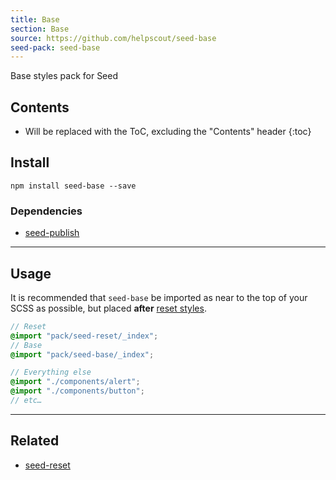 ```yaml
---
title: Base
section: Base
source: https://github.com/helpscout/seed-base
seed-pack: seed-base
---
```


Base styles pack for Seed

## Contents

* Will be replaced with the ToC, excluding the "Contents" header
{:toc}

## Install

```
npm install seed-base --save
```


### Dependencies

* [seed-publish](/packs/seed-publish)



---



## Usage

It is recommended that `seed-base` be imported as near to the top of your SCSS as possible, but placed **after** [reset styles](/packs/seed-reset).

```main.scss
// Reset
@import "pack/seed-reset/_index";
// Base
@import "pack/seed-base/_index";

// Everything else
@import "./components/alert";
@import "./components/button";
// etc…
```



---



## Related

* [seed-reset](/packs/seed-reset)
